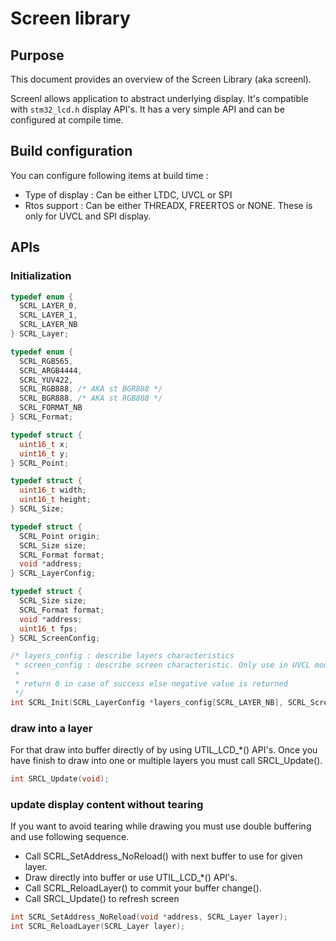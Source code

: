 # Screen library

## Purpose

This document provides an overview of the Screen Library (aka screenl).

Screenl allows application to abstract underlying display. It's compatible with `stm32_lcd.h` display API's.
It has a very simple API and can be configured at compile time.

## Build configuration

You can configure following items at build time :

* Type of display : Can be either LTDC, UVCL or SPI
* Rtos support : Can be either THREADX, FREERTOS or NONE. These is only for UVCL and SPI display.

## APIs

### Initialization

```C
typedef enum {
  SCRL_LAYER_0,
  SCRL_LAYER_1,
  SCRL_LAYER_NB
} SCRL_Layer;

typedef enum {
  SCRL_RGB565,
  SCRL_ARGB4444,
  SCRL_YUV422,
  SCRL_RGB888, /* AKA st BGR888 */
  SCRL_BGR888, /* AKA st RGB888 */
  SCRL_FORMAT_NB
} SCRL_Format;

typedef struct {
  uint16_t x;
  uint16_t y;
} SCRL_Point;

typedef struct {
  uint16_t width;
  uint16_t height;
} SCRL_Size;

typedef struct {
  SCRL_Point origin;
  SCRL_Size size;
  SCRL_Format format;
  void *address;
} SCRL_LayerConfig;

typedef struct {
  SCRL_Size size;
  SCRL_Format format;
  void *address;
  uint16_t fps;
} SCRL_ScreenConfig;
```

```C
/* layers_config : describe layers characteristics
 * screen_config : describe screen characteristic. Only use in UVCL mode
 *
 * return 0 in case of success else negative value is returned
 */
int SCRL_Init(SCRL_LayerConfig *layers_config[SCRL_LAYER_NB], SCRL_ScreenConfig *screen_config);
```

### draw into a layer

For that draw into buffer directly of by using UTIL_LCD_*() API's.
Once you have finish to draw into one or multiple layers you must call SRCL_Update().

```C
int SRCL_Update(void);
```

### update display content without tearing

If you want to avoid tearing while drawing you must use double buffering and use following sequence.

- Call SCRL_SetAddress_NoReload() with next buffer to use for given layer.
- Draw directly into buffer or use UTIL_LCD_*() API's.
- Call SCRL_ReloadLayer() to commit your buffer change().
- Call SRCL_Update() to refresh screen

```C
int SCRL_SetAddress_NoReload(void *address, SCRL_Layer layer);
int SCRL_ReloadLayer(SCRL_Layer layer);
```
